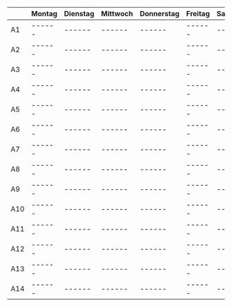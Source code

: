|  | Montag | Dienstag | Mittwoch | Donnerstag | Freitag | Samstag | Sonntag |
| ------ | ------ | ------ | ------ | ------ | ------ | ------ | ------ |
| A1 | ------ | ------ | ------ | ------ | ------ | ------ | ------ |
| A2 | ------ | ------ | ------ | ------ | ------ | ------ | ------ |
| A3 | ------ | ------ | ------ | ------ | ------ | ------ | ------ |
| A4 | ------ | ------ | ------ | ------ | ------ | ------ | ------ |
| A5 | ------ | ------ | ------ | ------ | ------ | ------ | ------ |
| A6 | ------ | ------ | ------ | ------ | ------ | ------ | ------ |
| A7 | ------ | ------ | ------ | ------ | ------ | ------ | ------ |
| A8 | ------ | ------ | ------ | ------ | ------ | ------ | ------ |
| A9 | ------ | ------ | ------ | ------ | ------ | ------ | ------ |
| A10 | ------ | ------ | ------ | ------ | ------ | ------ | ------ |
| A11 | ------ | ------ | ------ | ------ | ------ | ------ | ------ |
| A12 | ------ | ------ | ------ | ------ | ------ | ------ | ------ |
| A13 | ------ | ------ | ------ | ------ | ------ | ------ | ------ |
| A14 | ------ | ------ | ------ | ------ | ------ | ------ | ------ |











